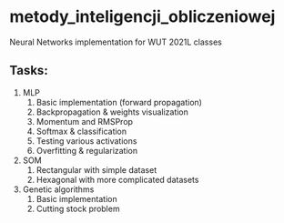 # metody_inteligencji_obliczeniowej
Neural Networks implementation for WUT 2021L classes


## Tasks:

1. MLP
    1. Basic implementation (forward propagation)
    2. Backpropagation & weights visualization
    3. Momentum and RMSProp
    4. Softmax & classification
    5. Testing various activations
    6. Overfitting & regularization
2. SOM
    1. Rectangular with simple dataset
    2. Hexagonal with more complicated datasets
3. Genetic algorithms
    1. Basic implementation
    2. Cutting stock problem
